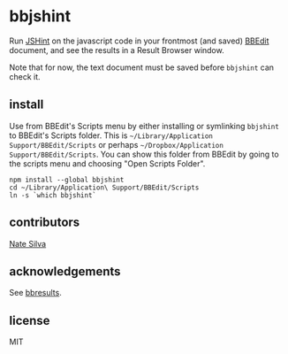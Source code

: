 bbjshint
========

Run [JSHint](http://jshint.com/) on the javascript code in your frontmost (and saved) [BBEdit](http://barebones.com/products/bbedit/) document, and see the results in a Result Browser window.

Note that for now, the text document must be saved before `bbjshint` can check it.

install
-------

Use from BBEdit's Scripts menu by either installing or symlinking `bbjshint` to BBEdit's Scripts folder. This is `~/Library/Application Support/BBEdit/Scripts` or perhaps `~/Dropbox/Application Support/BBEdit/Scripts`. You can show this folder from BBEdit by going to the scripts menu and choosing "Open Scripts Folder".

    npm install --global bbjshint
    cd ~/Library/Application\ Support/BBEdit/Scripts
    ln -s `which bbjshint`

contributors
------------
[Nate Silva](https://github.com/natesilva)

acknowledgements
----------------
See [bbresults](https://github.com/isao/bbresults).

license
-------
MIT
